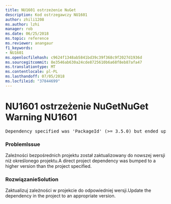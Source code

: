 ```yaml
---
title: NU1601 ostrzeżenie NuGet
description: Kod ostrzegawczy NU1601
author: zhili1208
ms.author: lzhi
manager: rob
ms.date: 06/25/2018
ms.topic: reference
ms.reviewer: anangaur
f1_keywords:
- NU1601
ms.openlocfilehash: c9624f1348ab5841bd39c39f368c9f2027d1936d
ms.sourcegitcommit: 8e3546ab630a24cde8725610b6a68f8eb87afa47
ms.translationtype: MT
ms.contentlocale: pl-PL
ms.lasthandoff: 07/05/2018
ms.locfileid: "37844699"
---
```

# <a name="nuget-warning-nu1601"></a><span data-ttu-id="0f110-103">NU1601 ostrzeżenie NuGet</span><span class="sxs-lookup"><span data-stu-id="0f110-103">NuGet Warning NU1601</span></span>

<pre>Dependency specified was 'PackageId' (>= 3.5.0) but ended up with 'PackageId' 4.0.0.</pre>

### <a name="issue"></a><span data-ttu-id="0f110-104">Problem</span><span class="sxs-lookup"><span data-stu-id="0f110-104">Issue</span></span>
<span data-ttu-id="0f110-105">Zależności bezpośrednich projektu został zaktualizowany do nowszej wersji niż określonego projektu.</span><span class="sxs-lookup"><span data-stu-id="0f110-105">A direct project dependency was bumped to a higher version than the project specified.</span></span>

### <a name="solution"></a><span data-ttu-id="0f110-106">Rozwiązanie</span><span class="sxs-lookup"><span data-stu-id="0f110-106">Solution</span></span>
<span data-ttu-id="0f110-107">Zaktualizuj zależności w projekcie do odpowiedniej wersji.</span><span class="sxs-lookup"><span data-stu-id="0f110-107">Update the dependency in the project to an appropriate version.</span></span>